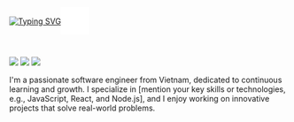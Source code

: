 <p style="display: flex; align-items: center;">
  <a href="https://git.io/typing-svg"><img src="https://readme-typing-svg.herokuapp.com?font=monsterat&weight=200&duration=2000&pause=1000&color=31F728&width=300&height=35&lines=Hi%2C+I'm+Nguy%E1%BB%85n+L%C3%AA+Gia+B%E1%BA%A3o+" alt="Typing SVG" /></a>
  <img src="header.svg" style="width: 10%;" alt="Click to see the source">
</p>

# 
![](https://komarev.com/ghpvc/?username=baoispro&color=brightgreen) ![](https://custom-icon-badges.demolab.com/github/followers/baoispro?logo=person-add&style=social&logoColor=black) ![](https://custom-icon-badges.demolab.com/github/stars/baoispro?logo=star&style=social&logoColor=black)

I'm a passionate software engineer from Vietnam, dedicated to continuous learning and growth. I specialize in [mention your key skills or technologies, e.g., JavaScript, React, and Node.js], and I enjoy working on innovative projects that solve real-world problems.




<!--
**baoispro/baoispro** is a ✨ _special_ ✨ repository because its `README.md` (this file) appears on your GitHub profile.

Here are some ideas to get you started:

- 🔭 I’m currently working on ...
- 🌱 I’m currently learning ...
- 👯 I’m looking to collaborate on ...
- 🤔 I’m looking for help with ...
- 💬 Ask me about ...
- 📫 How to reach me: ...
- 😄 Pronouns: ...
- ⚡ Fun fact: ...
-->
